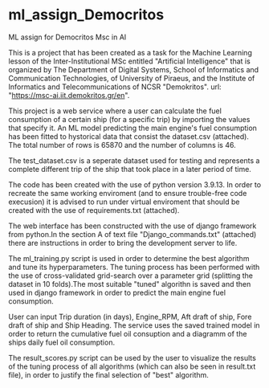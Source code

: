 # ml_assign_Democritos
ML assign for Democritos Msc in AI

  This is a project that has been created as a task for the Machine Learning lesson
of the Inter-Institutional MSc entitled "Artificial Intelligence" that is organized by 
The Department of Digital Systems, School of Informatics and Communication Technologies, 
of University of Piraeus, and the Institute of Informatics and Telecommunications of NCSR "Demokritos".
url: "https://msc-ai.iit.demokritos.gr/en".

  This project is a web service where a user can calculate the fuel consumption of a certain ship (for a specific
trip) by importing the values that specify it. An ML model predicting the main engine's fuel consumption has been fitted to 
hystorical data that consist the dataset.csv (attached). The total number of rows is 65870 and the
number of columns is 46.

The test_dataset.csv is a seperate dataset used for testing and represents a complete different trip of the ship that took place in a later period of time.

The code has been created with the use of python version 3.9.13. In order to recreate the same working enviroment (and to ensure trouble-free code execusion) it is advised to run under virtual enviroment that should be created with the use of requirements.txt (attached).

The web interface has been constructed with the use of django framework from python.In the section A of text file "Django_commands.txt" (attached) there are instructions in order to bring the development server to life.

The ml_training.py script is used in order to determine the best algorithm and tune its hyperparameters. The tuning process has been performed with the use of cross-validated grid-search over a parameter grid (splitting the dataset in 10 folds).The most suitable "tuned" algorithn is saved and then used in django framework in order to predict the main engine fuel consumption.

User can input Trip duration (in days), Engine_RPM, Aft draft of ship, Fore draft of ship and Ship Heading. The service uses the saved trained model in order to return the cumulative fuel oil consuption and a diagramm of the ships daily fuel oil consumption.

The result_scores.py script can be used by the user to visualize the results of the tuning process of all algorithms (which can also be seen in result.txt file), in order to justify the final selection of "best" algorithm.
